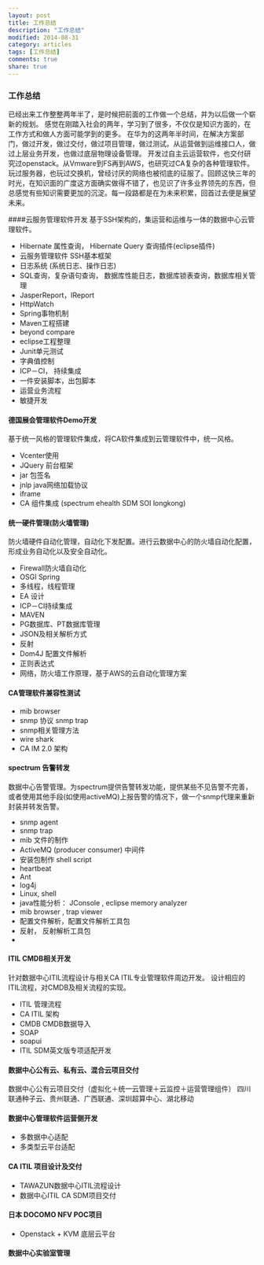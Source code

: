 ```yaml
---
layout: post
title: 工作总结
description: "工作总结"
modified: 2014-08-31
category: articles
tags: [工作总结]
comments: true
share: true
---
```


### 工作总结
已经出来工作整整两年半了，是时候把前面的工作做一个总结，并为以后做一个崭新的规划。
感觉在刚踏入社会的两年，学习到了很多，不仅仅是知识方面的，在工作方式和做人方面可能学到的更多。
在华为的这两年半时间，在解决方案部门，做过开发，做过交付，做过项目管理，做过测试。从运营做到运维接口人，做过上层业务开发，也做过底层物理设备管理。 开发过自主云运营软件，也交付研究过openstack。从Vmware到FS再到AWS，也研究过CA复杂的各种管理软件。玩过服务器，也玩过交换机，曾经讨厌的网络也被彻底的征服了。回顾这快三年的时光，在知识面的广度这方面确实做得不错了，也见识了许多业界领先的东西，但总感觉有些知识需要更加的沉淀。每一段路都是在为未来积累，回首过去便是展望未来。

####云服务管理软件开发
基于SSH架构的，集运营和运维与一体的数据中心云管理软件。

* Hibernate 属性查询， Hibernate Query 查询插件(eclipse插件)
* 云服务管理软件 SSH基本框架
* 日志系统 (系统日志、操作日志)
* SQL查询，复杂语句查询， 数据库性能日志，数据库锁表查询，数据库相关管理
* JasperReport，IReport
* HttpWatch
* Spring事物机制
* Maven工程搭建
* beyond compare
* eclipse工程整理
* Junit单元测试
* 字典值控制
* ICP－CI， 持续集成
* 一件安装脚本，出包脚本
* 运营业务流程
* 敏捷开发


#### 德国展会管理软件Demo开发
基于统一风格的管理软件集成，将CA软件集成到云管理软件中，统一风格。

* Vcenter使用
* JQuery 前台框架
* jar 包签名
* jnlp java网络加载协议
* iframe
* CA 组件集成 (spectrum ehealth SDM SOI longkong)

#### 统一硬件管理(防火墙管理)
防火墙硬件自动化管理，自动化下发配置。进行云数据中心的防火墙自动化配置，形成业务自动化以及安全自动化。

 * Firewall防火墙自动化
 * OSGI Spring
 * 多线程，线程管理
 * EA 设计
 * ICP－CI持续集成
 * MAVEN
 * PG数据库、PT数据库管理
 * JSON及相关解析方式
 * 反射
 * Dom4J 配置文件解析
 * 正则表达式
 * 网络，防火墙工作原理，基于AWS的云自动化管理方案


#### CA管理软件兼容性测试

* mib browser 
* snmp 协议 snmp trap
* snmp相关管理方法
* wire shark
* CA IM 2.0 架构


#### spectrum 告警转发
数据中心告警管理。为spectrum提供告警转发功能，提供某些不见告警不完善，或者使用其他手段(如使用activeMQ)上报告警的情况下，做一个snmp代理来重新封装并转发告警。

* snmp agent
* snmp trap
* mib 文件的制作
* ActiveMQ (producer consumer) 中间件
* 安装包制作 shell script
* heartbeat
* Ant
* log4j
* Linux, shell
* java性能分析： JConsole , eclipse memory analyzer 
* mib browser , trap viewer
* 配置文件解析，配置文件解析工具包
* 反射， 反射解析工具包
* 

#### ITIL CMDB相关开发
针对数据中心ITIL流程设计与相关CA ITIL专业管理软件周边开发。 设计相应的ITIL流程，对CMDB及相关流程的实现。

* ITIL 管理流程
* CA ITIL 架构
* CMDB  CMDB数据导入
* SOAP 
* soapui
* ITIL SDM英文版专项适配开发


#### 数据中心公有云、私有云、混合云项目交付
数据中心公有云项目交付（虚拟化＋统一云管理＋云监控＋运营管理组件）
四川联通种子云、贵州联通、广西联通、深圳超算中心、湖北移动


#### 数据中心管理软件运营侧开发

* 多数据中心适配
* 多类型云平台适配

#### CA ITIL 项目设计及交付

* TAWAZUN数据中心ITIL流程设计
* 数据中心ITIL CA SDM项目交付

#### 日本 DOCOMO NFV POC项目

* Openstack + KVM 底层云平台

#### 数据中心实验室管理











